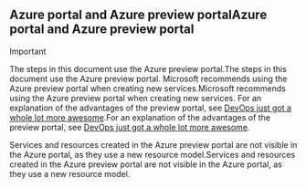 ## <a name="azure-portal-and-azure-preview-portal"></a><span data-ttu-id="015da-101">Azure portal and Azure preview portal</span><span class="sxs-lookup"><span data-stu-id="015da-101">Azure portal and Azure preview portal</span></span>
> [!IMPORTANT]
> <span data-ttu-id="015da-102">The steps in this document use the Azure preview portal.</span><span class="sxs-lookup"><span data-stu-id="015da-102">The steps in this document use the Azure preview portal.</span></span> <span data-ttu-id="015da-103">Microsoft recommends using the Azure preview portal when creating new services.</span><span class="sxs-lookup"><span data-stu-id="015da-103">Microsoft recommends using the Azure preview portal when creating new services.</span></span> <span data-ttu-id="015da-104">For an explanation of the advantages of the preview portal, see [DevOps just got a whole lot more awesome](https://azure.microsoft.com/overview/preview-portal/).</span><span class="sxs-lookup"><span data-stu-id="015da-104">For an explanation of the advantages of the preview portal, see [DevOps just got a whole lot more awesome](https://azure.microsoft.com/overview/preview-portal/).</span></span> 
> 
> <span data-ttu-id="015da-105">Services and resources created in the Azure preview portal are not visible in the Azure portal, as they use a new resource model.</span><span class="sxs-lookup"><span data-stu-id="015da-105">Services and resources created in the Azure preview portal are not visible in the Azure portal, as they use a new resource model.</span></span>
> 
> 

